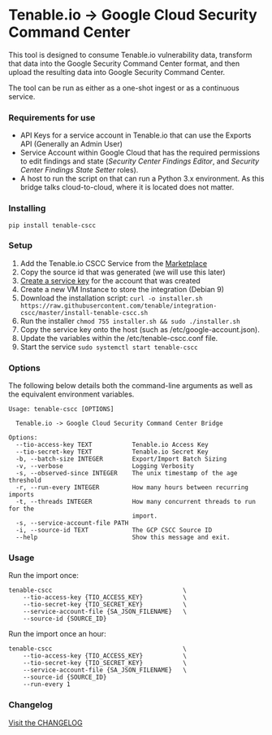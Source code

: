 # Tenable.io -> Google Cloud Security Command Center

This tool is designed to consume Tenable.io vulnerability data,
transform that data into the Google Security Command Center format, and then
upload the resulting data into Google Security Command Center.

The tool can be run as either as a one-shot ingest or as a continuous service.

### Requirements for use

* API Keys for a service account in Tenable.io that can use the Exports API
  (Generally an Admin User)
* Service Account within Google Cloud that has the required permissions to
  edit findings and state (_Security Center Findings Editor_, and
  _Security Center Findings State Setter_ roles).
* A host to run the script on that can run a Python 3.x environment.  As this
  bridge talks cloud-to-cloud, where it is located does not matter.


### Installing
```shell
pip install tenable-cscc
```

### Setup

1. Add the Tenable.io CSCC Service from the [Marketplace][marketplace]
2. Copy the source id that was generated (we will use this later)
3. [Create a service key][create_key] for the account that was created
4. Create a new VM Instance to store the integration (Debian 9)
5. Download the installation script: `curl -o installer.sh https://raw.githubusercontent.com/tenable/integration-cscc/master/install-tenable-cscc.sh`
6. Run the installer `chmod 755 installer.sh && sudo ./installer.sh`
7. Copy the service key onto the host (such as /etc/google-account.json).
8. Update the variables within the /etc/tenable-cscc.conf file.
9. Start the service `sudo systemctl start tenable-cscc`

### Options
The following below details both the command-line arguments as well as the
equivalent environment variables.

```
Usage: tenable-cscc [OPTIONS]

  Tenable.io -> Google Cloud Security Command Center Bridge

Options:
  --tio-access-key TEXT           Tenable.io Access Key
  --tio-secret-key TEXT           Tenable.io Secret Key
  -b, --batch-size INTEGER        Export/Import Batch Sizing
  -v, --verbose                   Logging Verbosity
  -s, --observed-since INTEGER    The unix timestamp of the age threshold
  -r, --run-every INTEGER         How many hours between recurring imports
  -t, --threads INTEGER           How many concurrent threads to run for the
                                  import.
  -s, --service-account-file PATH
  -i, --source-id TEXT            The GCP CSCC Source ID
  --help                          Show this message and exit.
```

### Usage

Run the import once:

```
tenable-cscc                                    \
    --tio-access-key {TIO_ACCESS_KEY}           \
    --tio-secret-key {TIO_SECRET_KEY}           \
    --service-account-file {SA_JSON_FILENAME}   \
    --source-id {SOURCE_ID}
```

Run the import once an hour:

```
tenable-cscc                                    \
    --tio-access-key {TIO_ACCESS_KEY}           \
    --tio-secret-key {TIO_SECRET_KEY}           \
    --service-account-file {SA_JSON_FILENAME}   \
    --source-id {SOURCE_ID}
    --run-every 1
```

### Changelog
[Visit the CHANGELOG](CHANGELOG.md)

[marketplace]: https://console.cloud.google.com/security/command-center/dashboard?authuser=2&organizationId=981834921564&orgonly=true&supportedpurview=organizationId&subtask=browse&filter=category:security-command-center-services&subtaskIndex=1
[create_key]: https://cloud.google.com/iam/docs/creating-managing-service-account-keys
